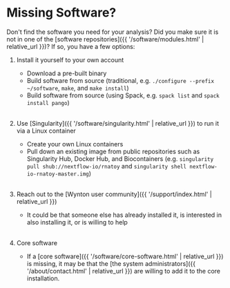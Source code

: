 # Missing Software?

Don't find the software you need for your analysis?  Did you make sure it is not in one of the [software repositories]({{ '/software/modules.html' | relative_url }})?  If so, you have a few options:

1. Install it yourself to your own account
   - Download a pre-built binary
   - Build software from source (traditional, e.g. `./configure --prefix ~/software`, `make`, and `make install`)
   - Build software from source (using Spack, e.g. `spack list` and `spack install pango`)
   <br><br>

2. Use [Singularity]({{ '/software/singularity.html' | relative_url }}) to run it via a Linux container
   - Create your own Linux containers
   - Pull down an existing image from public repositories such as Singularity Hub, Docker Hub, and Biocontainers (e.g. `singularity pull shub://nextflow-io/rnatoy` and `singularity shell nextflow-io-rnatoy-master.img`)
   <br><br>
  
3. Reach out to the [Wynton user community]({{ '/support/index.html' | relative_url }})
   - It could be that someone else has already installed it,
     is interested in also installing it, or is willing to help
   <br><br>

4. Core software
   - If a [core software]({{ '/software/core-software.html' | relative_url }}) is missing, it may be that the [the system administrators]({{ '/about/contact.html' | relative_url }}) are willing to add it to the core installation.

